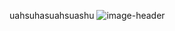 uahsuhasuahsuashu
![image-header](https://user-images.githubusercontent.com/84228977/131374196-97c47e78-bb27-4b9a-b8cb-4c60564f1774.jpg)
